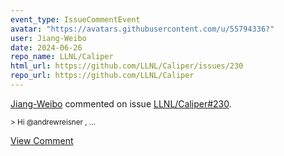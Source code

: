```yaml
---
event_type: IssueCommentEvent
avatar: "https://avatars.githubusercontent.com/u/55794336?"
user: Jiang-Weibo
date: 2024-06-26
repo_name: LLNL/Caliper
html_url: https://github.com/LLNL/Caliper/issues/230
repo_url: https://github.com/LLNL/Caliper
---
```


<a href='https://github.com/Jiang-Weibo' target='_blank'>Jiang-Weibo</a> commented on issue <a href='https://github.com/LLNL/Caliper/issues/230' target='_blank'>LLNL/Caliper#230</a>.

<small>> Hi @andrewreisner ,...</small>

<a href='https://github.com/LLNL/Caliper/issues/230' target='_blank'>View Comment</a>